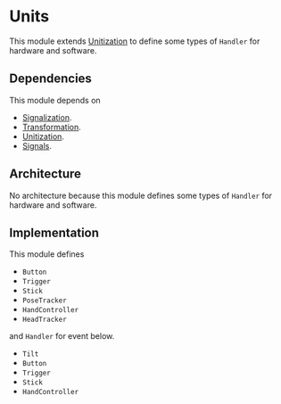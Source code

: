 # Units

This module extends [Unitization](./Unitization.md) to define some types of `Handler` for hardware and software.

## Dependencies

This module depends on

- [Signalization](./Signalization.md).
- [Transformation](./Transformation.md).
- [Unitization](./Unitization.md).
- [Signals](./Signals.md).

## Architecture

No architecture because this module defines some types of `Handler` for hardware and software.

## Implementation

This module defines

- `Button`
- `Trigger`
- `Stick`
- `PoseTracker`
- `HandController`
- `HeadTracker`

and `Handler` for event below.

- `Tilt`
- `Button`
- `Trigger`
- `Stick`
- `HandController`
